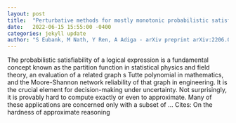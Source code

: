 ```yaml
---
layout: post
title:  "Perturbative methods for mostly monotonic probabilistic satisfiability problems"
date:   2022-06-15 15:55:00 -0400
categories: jekyll update
author: "S Eubank, M Nath, Y Ren, A Adiga - arXiv preprint arXiv:2206.03550, 2022"
---
```

The probabilistic satisfiability of a logical expression is a fundamental concept known as the partition function in statistical physics and field theory, an evaluation of a related graph s Tutte polynomial in mathematics, and the Moore-Shannon network reliability of that graph in engineering. It is the crucial element for decision-making under uncertainty. Not surprisingly, it is provably hard to compute exactly or even to approximate. Many of these applications are concerned only with a subset of …
Cites: ‪On the hardness of approximate reasoning‬  